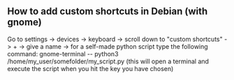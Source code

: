 How to add custom shortcuts in Debian (with gnome)
-------------------------------------

Go to settings -> devices -> keyboard -> scroll down to "custom shortcuts" -> + -> give a name
-> for a self-made python script type the following command:
gnome-terminal -- python3 /home/my_user/somefolder/my_script.py
(this will open a terminal and execute the script when you hit the key you have chosen)
